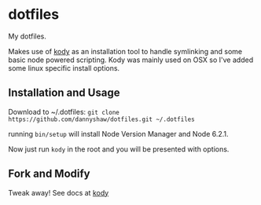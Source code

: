 # dotfiles

My dotfiles.

Makes use of [kody](https://github.com/jh3y/kody) as an installation tool to handle symlinking and some basic node powered scripting.  Kody was mainly used on OSX so I've added some linux specific install options.

## Installation and Usage

Download to ~/.dotfiles:
`git clone https://github.com/dannyshaw/dotfiles.git ~/.dotfiles`

running `bin/setup` will install Node Version Manager and Node 6.2.1. 

Now just run `kody` in the root and you will be presented with options.

## Fork and Modify

Tweak away! See docs at [kody](https://github.com/jh3y/kody)
